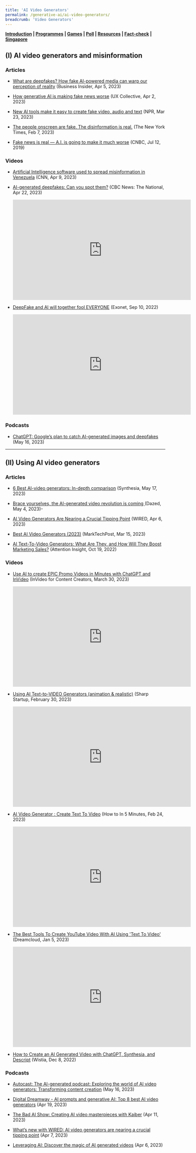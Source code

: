 ```yaml
---
title: 'AI Video Generators'
permalink: /generative-ai/ai-video-generators/
breadcrumb: 'Video Generators'
---
```


**[Introduction](/generative-ai/games/)  |   [Programmes](/generative-ai/programmes/)  |  [Games](/generative-ai/games/)  |  [Poll](/generative-ai/gen-ai-poll/)  | [Resources](/generative-ai/resource-toolkit/)  | [Fact-check](/generative-ai/fact-checking-tools/)  | [Singapore](/generative-ai/generative-ai-singapore/)**

## (I) AI video generators and misinformation

### Articles 

- [What are deepfakes? How fake AI-powered media can warp our perception of reality](https://www.businessinsider.com/guides/tech/what-is-deepfake) (Business Insider, Apr 5, 2023)

- [How generative AI is making fake news worse](https://bootcamp.uxdesign.cc/how-generative-ai-is-making-fake-news-worse-4f3408bfca63) (UX Collective, Apr 2, 2023)

- [New AI tools make it easy to create fake video, audio and text](https://www.npr.org/2023/03/23/1165146797/it-takes-a-few-dollars-and-8-minutes-to-create-a-deepfake-and-thats-only-the-sta) (NPR, Mar 23, 2023)

- [The people onscreen are fake. The disinformation is real.](https://www.nytimes.com/2023/02/07/technology/artificial-intelligence-training-deepfake.html) (The New York Times, Feb 7, 2023)

- [Fake news is real — A.I. is going to make it much worse](https://www.cnbc.com/2019/07/12/fake-news-is-real-ai-is-going-to-make-it-much-worse.html) (CNBC, Jul 12, 2019)

  

### Videos

- [Artificial Intelligence software used to spread misinformation in Venezuela](https://edition.cnn.com/videos/world/2023/04/09/exp-venezuela-artificial-intelligence-stefano-pozzebon-fst-04091aseg2-cnni-world.cnn) (CNN, Apr 9, 2023) 

  

- [AI-generated deepfakes: Can you spot them?](https://www.youtube.com/watch?v=gB7oQZDPa1I) (CBC News: The National, Apr 22, 2023)

  <iframe width="560" height="315" src="https://www.youtube.com/embed/gB7oQZDPa1I" title="YouTube video player" frameborder="0" allow="accelerometer; autoplay; clipboard-write; encrypted-media; gyroscope; picture-in-picture; web-share" allowfullscreen></iframe>

  

- [DeepFake and AI will together fool EVERYONE](https://www.youtube.com/watch?v=Wrald_EZgDQ) (Exonet, Sep 10, 2022)

  <iframe width="560" height="315" src="https://www.youtube.com/embed/Wrald_EZgDQ" title="YouTube video player" frameborder="0" allow="accelerometer; autoplay; clipboard-write; encrypted-media; gyroscope; picture-in-picture; web-share" allowfullscreen></iframe>

  

### Podcasts 

- [ChatGPT: Google’s plan to catch AI-generated images and deepfakes](https://open.spotify.com/episode/5Cv45NE41hIYuXVIsnlKn8) (May 16, 2023)

  


<hr>

## (II) Using AI video generators

### Articles 

- [6 Best AI-video generators: In-depth comparison](https://www.synthesia.io/post/best-ai-video-generators) (Synthesia, May 17, 2023)

- [Brace yourselves, the AI-generated video revolution is coming ](https://www.dazeddigital.com/life-culture/article/59785/1/ai-generated-video-revolution-is-coming-runway-nvidia-beer-commercial)(Dazed, May 4, 2023)-

- [AI Video Generators Are Nearing a Crucial Tipping Point](https://www.wired.com/story/ai-video-generators-are-nearing-a-crucial-tipping-point/) (WIRED, Apr 6, 2023)

- [Best AI Video Generators (2023)](https://www.marktechpost.com/2023/03/15/best-text-to-video-ai-generators-2023/) (MarkTechPost, Mar 15, 2023)

- [AI Text-To-Video Generators: What Are They, and How Will They Boost Marketing Sales?](https://attentioninsight.com/ai-text-to-video-generators-what-are-they/) (Attention Insight, Oct 19, 2022)

  

### Videos

- [Use AI to create EPIC Promo Videos in Minutes with ChatGPT and InVideo](https://www.youtube.com/watch?v=wJcx2ID6_Mw&ab_channel=InVideoForContentCreators) (InVideo for Content Creators, March 30, 2023)

  <iframe width="560" height="315" src="https://www.youtube.com/embed/wJcx2ID6_Mw" title="YouTube video player" frameborder="0" allow="accelerometer; autoplay; clipboard-write; encrypted-media; gyroscope; picture-in-picture; web-share" allowfullscreen></iframe>

  

- [Using AI Text-to-VIDEO Generators (animation & realistic)](https://www.youtube.com/watch?v=tcTFbwE91WA&ab_channel=SharpStartup) (Sharp Startup, February 30, 2023)

  <iframe width="560" height="315" src="https://www.youtube.com/embed/tcTFbwE91WA" title="YouTube video player" frameborder="0" allow="accelerometer; autoplay; clipboard-write; encrypted-media; gyroscope; picture-in-picture; web-share" allowfullscreen></iframe>

  

- [AI Video Generator : Create Text To Video](https://www.youtube.com/watch?v=0EQ8t-5m1iA) (How to In 5 Minutes, Feb 24, 2023)

  <iframe width="560" height="315" src="https://www.youtube.com/embed/0EQ8t-5m1iA" title="YouTube video player" frameborder="0" allow="accelerometer; autoplay; clipboard-write; encrypted-media; gyroscope; picture-in-picture; web-share" allowfullscreen></iframe>

  

- [The Best Tools To Create YouTube Video With AI Using 'Text To Video'](https://www.youtube.com/watch?v=jDQ313g5-JU) (Dreamcloud, Jan 5, 2023)

  <iframe width="560" height="315" src="https://www.youtube.com/embed/jDQ313g5-JU" title="YouTube video player" frameborder="0" allow="accelerometer; autoplay; clipboard-write; encrypted-media; gyroscope; picture-in-picture; web-share" allowfullscreen></iframe>

- [How to Create an AI Generated Video with ChatGPT, Synthesia, and Descript](https://wistia.com/learn/production/how-to-create-an-ai-generated-video) (Wistia, Dec 8, 2022)

  

### Podcasts 

- [Autocast: The AI-generated podcast: Exploring the world of AI video generators: Transforming content creation](https://open.spotify.com/episode/04ZsRhipP6LpE4iahFwkpZ) (May 16, 2023)

- [Digital Dreamway - AI prompts and generative AI: Top 8 best AI video generators](https://open.spotify.com/episode/1pniGH7ogVl18vjivNKZ31) (Apr 19, 2023)

- [The Bad AI Show: Creating AI video masterpieces with Kaiber](https://open.spotify.com/episode/2J14Z9qvIFOo6RaWAHWVT5) (Apr 11, 2023)

- [What’s new with WIRED: AI video generators are nearing a crucial tipping point](https://open.spotify.com/episode/3vdisFBVTU4cFZ1ggLwkFc) (Apr 7, 2023)

- [Leveraging AI: Discover the magic of AI generated videos](https://open.spotify.com/episode/5CQkgoRShb4CJ2i7N2idpg) (Apr 6, 2023)

  